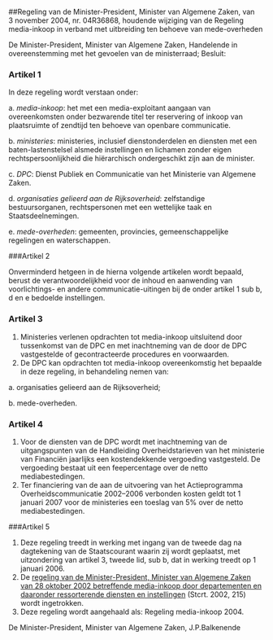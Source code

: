 <meta http-equiv='Content-Type' content='text/html; charset=utf-8' />

##Regeling van de Minister-President, Minister van Algemene Zaken, van 3 november 2004, nr. 04R36868, houdende wijziging van de Regeling media-inkoop in verband met uitbreiding ten behoeve van mede-overheden

De Minister-President, Minister van Algemene Zaken,
Handelende in overeenstemming met het gevoelen van de ministerraad;
Besluit:

### Artikel  1  

In deze regeling wordt verstaan onder: 

a.  *media-inkoop*: het met een media-exploitant aangaan van overeenkomsten onder bezwarende titel ter reservering of inkoop van plaatsruimte of zendtijd ten behoeve van openbare communicatie.  

b.  *ministeries*: ministeries, inclusief dienstonderdelen en diensten met een baten-lastenstelsel alsmede instellingen en lichamen zonder eigen rechtspersoonlijkheid die hiërarchisch ondergeschikt zijn aan de minister.  

c.  *DPC*: Dienst Publiek en Communicatie van het Ministerie van Algemene Zaken.  

d. *organisaties gelieerd aan de Rijksoverheid*: zelfstandige bestuursorganen, rechtspersonen met een wettelijke taak en Staatsdeelnemingen.  

e.  *mede-overheden*: gemeenten, provincies, gemeenschappelijke regelingen en waterschappen.   

###Artikel 2 

Onverminderd hetgeen in de hierna volgende artikelen wordt bepaald, berust de verantwoordelijkheid voor de inhoud en aanwending van voorlichtings- en andere communicatie-uitingen bij de onder artikel 1 sub b, d en e bedoelde instellingen.

### Artikel  3  

1.  Ministeries verlenen opdrachten tot media-inkoop uitsluitend door tussenkomst van de DPC en met inachtneming van de door de DPC vastgestelde of gecontracteerde procedures en voorwaarden.   
2.  De DPC kan opdrachten tot media-inkoop overeenkomstig het bepaalde in deze regeling, in behandeling nemen van: 

a. organisaties gelieerd aan de Rijksoverheid;  

b. mede-overheden.   

### Artikel  4  

1.  Voor de diensten van de DPC wordt met inachtneming van de uitgangspunten van de Handleiding Overheidstarieven van het ministerie van Financiën jaarlijks een kostendekkende vergoeding vastgesteld. De vergoeding bestaat uit een feepercentage over de netto mediabestedingen.   
2.  Ter financiering van de aan de uitvoering van het Actieprogramma Overheidscommunicatie 2002–2006 verbonden kosten geldt tot 1 januari 2007 voor de ministeries een toeslag van 5% over de netto mediabestedingen.  

###Artikel 5 

1. Deze regeling treedt in werking met ingang van de tweede dag na dagtekening van de Staatscourant waarin zij wordt geplaatst, met uitzondering van artikel 3, tweede lid, sub b, dat in werking treedt op 1 januari 2006.
2. De [regeling van de Minister-President, Minister van Algemene Zaken van 28 oktober 2002 betreffende media-inkoop door departementen en daaronder ressorterende diensten en instellingen](../../../../../ministeriele-regeling/regeling/media-inkoop/BWBR0014152/README.md) (Stcrt. 2002, 215) wordt ingetrokken.
3. Deze regeling wordt aangehaald als: Regeling media-inkoop 2004.

De 
Minister-President, 
Minister van Algemene Zaken, 
J.P.Balkenende
